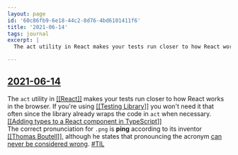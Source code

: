```yaml
---
layout: page
id: '60c86fb9-6e18-44c2-8d76-4bd6101411f6'
title: '2021-06-14'
tags: journal
excerpt: |
  The act utility in React makes your tests run closer to how React works in the browser. If you're using Testing Library you won't need it that often since the library already wraps the code in act when necessary.

---
```

  
<h2 class="text-3xl font-semibold mb-4"><a class="rounded-sm focus:outline-none focus:ring-2 focus:ring-offset-2 dark:focus:ring-offset-gray-900 dark:focus:ring-pink-400 focus:ring-pink-700" href="/journals/2021-06-14">2021-06-14</a></h2>

<div class="space-y-3">
<div class="element-block ml-0"><div class="flex-1">The <code>act</code> utility in <a class="text-teal-700 dark:text-teal-400 rounded-sm group focus:outline-none focus:ring-2 focus:ring-offset-2 dark:focus:ring-offset-gray-900 dark:focus:ring-pink-400 focus:ring-pink-700" href="/pages/react"><span class="text-gray-300 dark:text-gray-500 group-hover:text-teal-900">[[</span>React<span class="text-gray-300 dark:text-gray-500 group-hover:text-teal-900">]]</span></a> makes your tests run closer to how React works in the browser. If you're using <a class="text-teal-700 dark:text-teal-400 rounded-sm group focus:outline-none focus:ring-2 focus:ring-offset-2 dark:focus:ring-offset-gray-900 dark:focus:ring-pink-400 focus:ring-pink-700" href="/pages/testing-library"><span class="text-gray-300 dark:text-gray-500 group-hover:text-teal-900">[[</span>Testing Library<span class="text-gray-300 dark:text-gray-500 group-hover:text-teal-900">]]</span></a> you won't need it that often since the library already wraps the code in <code>act</code> when necessary.</div></div>

<div class="element-block ml-0"><div class="flex-1"><a class="text-teal-700 dark:text-teal-400 rounded-sm group focus:outline-none focus:ring-2 focus:ring-offset-2 dark:focus:ring-offset-gray-900 dark:focus:ring-pink-400 focus:ring-pink-700" href="/pages/adding-types-to-a-react-component-in-typescript"><span class="text-gray-300 dark:text-gray-500 group-hover:text-teal-900">[[</span>Adding types to a React component in TypeScript<span class="text-gray-300 dark:text-gray-500 group-hover:text-teal-900">]]</span></a></div></div>

<div class="element-block ml-0"><div class="flex-1">The correct pronunciation for <code>.png</code> is <strong class="text-rose-600 dark:text-rose-400">ping</strong> according to its inventor <a class="text-teal-700 dark:text-teal-400 rounded-sm group focus:outline-none focus:ring-2 focus:ring-offset-2 dark:focus:ring-offset-gray-900 dark:focus:ring-pink-400 focus:ring-pink-700" href="/pages/thomas-boutell"><span class="text-gray-300 dark:text-gray-500 group-hover:text-teal-900">[[</span>Thomas Boutell<span class="text-gray-300 dark:text-gray-500 group-hover:text-teal-900">]]</span></a>, although he  states that pronouncing the acronym <a class="text-indigo-600 dark:text-indigo-400 rounded-sm focus:outline-none focus:ring-2 focus:ring-offset-2 dark:focus:ring-offset-gray-900 dark:focus:ring-pink-400 focus:ring-pink-700" href="https://twitter.com/boutell/status/1404410047980052492" target="_blank" rel="noopener noreferrer">can never be considered wrong</a>. <a class="dark:text-gray-400 text-gray-500" href="/pages/til">#TIL</a></div></div>
</div>


